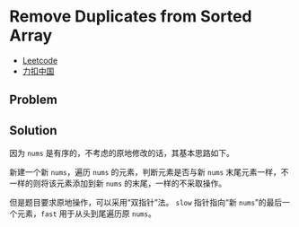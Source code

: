# Remove Duplicates from Sorted Array

- [Leetcode](https://leetcode.com/problems/remove-duplicates-from-sorted-array)
- [力扣中国](https://leetcode.cn/problems/remove-duplicates-from-sorted-array)

## Problem

[](desc.md ':include')

## Solution

因为 `nums` 是有序的，不考虑的原地修改的话，其基本思路如下。

新建一个新 `nums`，遍历 `nums` 的元素，判断元素是否与新 `nums` 末尾元素一样，不一样的则将该元素添加到新 `nums` 的末尾，一样的不采取操作。

但是题目要求原地操作，可以采用“双指针”法。
`slow` 指针指向“新 `nums`”的最后一个元素，`fast` 用于从头到尾遍历原 `nums`。

[](solution.cpp ':include :type=code cpp')

